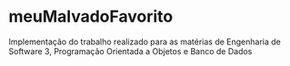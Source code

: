 # meuMalvadoFavorito
Implementação do trabalho realizado para as matérias de Engenharia de Software 3, Programação Orientada a Objetos e Banco de Dados
